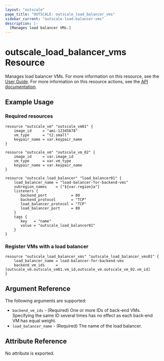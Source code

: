 ```yaml
---
layout: "outscale"
page_title: "OUTSCALE: outscale_load_balancer_vms"
sidebar_current: "outscale-load-balancer-vms"
description: |-
  [Manages load balancer VMs.]
---
```


# outscale_load_balancer_vms Resource

Manages load balancer VMs.
For more information on this resource, see the [User Guide](https://docs.outscale.com/en/userguide/About-Load-Balancers.html).
For more information on this resource actions, see the [API documentation](https://docs.outscale.com/api#3ds-outscale-api-loadbalancer).

## Example Usage

### Required resources

```hcl
resource "outscale_vm" "outscale_vm01" {
    image_id     = "ami-12345678"
    vm_type      = "t2.small"
    keypair_name = var.keypair_name
}

resource "outscale_vm" "outscale_vm_02" {
    image_id     = var.image_id
    vm_type      = var.vm_type
    keypair_name = var.keypair_name
}

resource "outscale_load_balancer" "load_balancer01" {
    load_balancer_name = "load-balancer-for-backend-vms"
    subregion_names    = ["${var.region}a"]
    listeners {
       backend_port           = 80
       backend_protocol       = "TCP"
       load_balancer_protocol = "TCP"
       load_balancer_port     = 80
    }
    tags {
       key   = "name"
       value = "outscale_load_balancer01"
    }
}
```

### Register VMs with a load balancer

```hcl
resource "outscale_load_balancer_vms" "outscale_load_balancer_vms01" {
    load_balancer_name = load-balancer-for-backend-vms
    backend_vm_ids     = [outscale_vm.outscale_vm01.vm_id,outscale_vm.outscale_vm_02.vm_id]
}
```

## Argument Reference

The following arguments are supported:

* `backend_vm_ids` - (Required) One or more IDs of back-end VMs.<br />
Specifying the same ID several times has no effect as each back-end VM has equal weight.
* `load_balancer_name` - (Required) The name of the load balancer.

## Attribute Reference

No attribute is exported.

